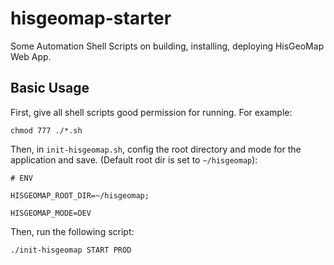 # hisgeomap-starter
Some Automation Shell Scripts on building, installing, deploying HisGeoMap Web App.

## Basic Usage
First, give all shell scripts good permission for running. For example: <br/>

``` 
chmod 777 ./*.sh 
```

Then, in <code>init-hisgeomap.sh</code>, config the root directory and mode for the application and save. (Default root dir is set to <code>~/hisgeomap</code>): <br/>

```
# ENV

HISGEOMAP_ROOT_DIR=~/hisgeomap;
  
HISGEOMAP_MODE=DEV
```

Then, run the following script: <br/>

``` 
./init-hisgeomap START PROD
```
 
